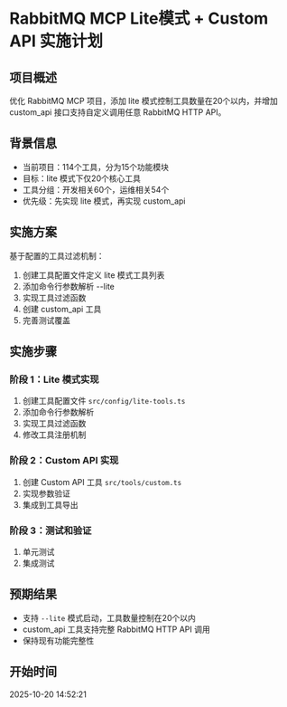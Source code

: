 # RabbitMQ MCP Lite模式 + Custom API 实施计划

## 项目概述
优化 RabbitMQ MCP 项目，添加 lite 模式控制工具数量在20个以内，并增加 custom_api 接口支持自定义调用任意 RabbitMQ HTTP API。

## 背景信息
- 当前项目：114个工具，分为15个功能模块
- 目标：lite 模式下仅20个核心工具
- 工具分组：开发相关60个，运维相关54个
- 优先级：先实现 lite 模式，再实现 custom_api

## 实施方案
基于配置的工具过滤机制：
1. 创建工具配置文件定义 lite 模式工具列表
2. 添加命令行参数解析 --lite
3. 实现工具过滤函数
4. 创建 custom_api 工具
5. 完善测试覆盖

## 实施步骤

### 阶段 1：Lite 模式实现
1. 创建工具配置文件 `src/config/lite-tools.ts`
2. 添加命令行参数解析
3. 实现工具过滤函数
4. 修改工具注册机制

### 阶段 2：Custom API 实现
1. 创建 Custom API 工具 `src/tools/custom.ts`
2. 实现参数验证
3. 集成到工具导出

### 阶段 3：测试和验证
1. 单元测试
2. 集成测试

## 预期结果
- 支持 `--lite` 模式启动，工具数量控制在20个以内
- custom_api 工具支持完整 RabbitMQ HTTP API 调用
- 保持现有功能完整性

## 开始时间
2025-10-20 14:52:21